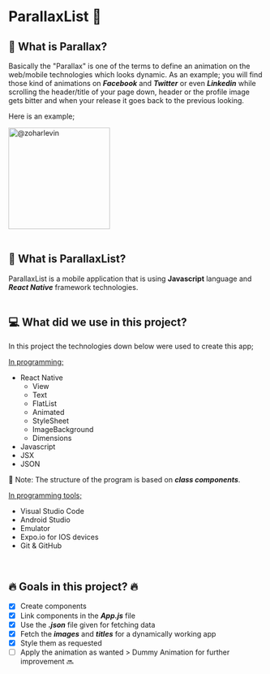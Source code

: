# ParallaxList :iphone:

## :rocket: What is Parallax?

Basically the "Parallax" is one of the terms to define an animation on the web/mobile technologies which looks dynamic. As an example; you will find those kind of animations on **_Facebook_** and **_Twitter_** or even **_Linkedin_** while scrolling the header/title of your page down, header or the profile image gets bitter and when your release it goes back to the previous looking.

<div>
<p>Here is an example;</p>
<img src="https://raw.githubusercontent.com/zoharlevin/react-native-animated-header-example/master/gif/animatedHeader.gif" alt="@zoharlevin" width="200px"/>
</div>
<br/>

## :calling: What is ParallaxList?

ParallaxList is a mobile application that is using **Javascript** language and **_React Native_** framework technologies.
<br/>
<br/>

## :computer: What did we use in this project?

In this project the technologies down below were used to create this app;

<u>In programming;</u>

- React Native
  - View
  - Text
  - FlatList
  - Animated
  - StyleSheet
  - ImageBackground
  - Dimensions
- Javascript
- JSX
- JSON

:twisted_rightwards_arrows: Note: The structure of the program is based on **_class components_**.

<u>In programming tools;</u>

- Visual Studio Code
- Android Studio
- Emulator
- Expo.io for IOS devices
- Git & GitHub

<br/>

## :fire: Goals in this project? :fire:

- [x] Create components
- [x] Link components in the **_App.js_** file
- [x] Use the **_.json_** file given for fetching data
- [x] Fetch the **_images_** and **_titles_** for a dynamically working app
- [x] Style them as requested
- [ ] Apply the animation as wanted > Dummy Animation for further improvement :soon:
